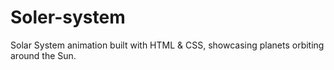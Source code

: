 # Soler-system
Solar System animation built with HTML &amp; CSS, showcasing planets orbiting around the Sun.
